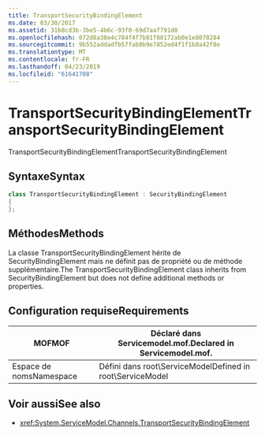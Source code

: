```yaml
---
title: TransportSecurityBindingElement
ms.date: 03/30/2017
ms.assetid: 31b8cd3b-3be5-4b6c-93f0-69d7aaf791d0
ms.openlocfilehash: 072d8a38e4c784f4f7b81f80172ab0e1e8078284
ms.sourcegitcommit: 9b552addadfb57fab0b9e7852ed4f1f1b8a42f8e
ms.translationtype: MT
ms.contentlocale: fr-FR
ms.lasthandoff: 04/23/2019
ms.locfileid: "61641708"
---
```

# <a name="transportsecuritybindingelement"></a><span data-ttu-id="e4c58-102">TransportSecurityBindingElement</span><span class="sxs-lookup"><span data-stu-id="e4c58-102">TransportSecurityBindingElement</span></span>
<span data-ttu-id="e4c58-103">TransportSecurityBindingElement</span><span class="sxs-lookup"><span data-stu-id="e4c58-103">TransportSecurityBindingElement</span></span>  
  
## <a name="syntax"></a><span data-ttu-id="e4c58-104">Syntaxe</span><span class="sxs-lookup"><span data-stu-id="e4c58-104">Syntax</span></span>  
  
```csharp
class TransportSecurityBindingElement : SecurityBindingElement  
{  
};  
```  
  
## <a name="methods"></a><span data-ttu-id="e4c58-105">Méthodes</span><span class="sxs-lookup"><span data-stu-id="e4c58-105">Methods</span></span>  
 <span data-ttu-id="e4c58-106">La classe TransportSecurityBindingElement hérite de SecurityBindingElement mais ne définit pas de propriété ou de méthode supplémentaire.</span><span class="sxs-lookup"><span data-stu-id="e4c58-106">The TransportSecurityBindingElement class inherits from SecurityBindingElement but does not define additional methods or properties.</span></span>  
  
## <a name="requirements"></a><span data-ttu-id="e4c58-107">Configuration requise</span><span class="sxs-lookup"><span data-stu-id="e4c58-107">Requirements</span></span>  
  
|<span data-ttu-id="e4c58-108">MOF</span><span class="sxs-lookup"><span data-stu-id="e4c58-108">MOF</span></span>|<span data-ttu-id="e4c58-109">Déclaré dans Servicemodel.mof.</span><span class="sxs-lookup"><span data-stu-id="e4c58-109">Declared in Servicemodel.mof.</span></span>|  
|---------|-----------------------------------|  
|<span data-ttu-id="e4c58-110">Espace de noms</span><span class="sxs-lookup"><span data-stu-id="e4c58-110">Namespace</span></span>|<span data-ttu-id="e4c58-111">Défini dans root\ServiceModel</span><span class="sxs-lookup"><span data-stu-id="e4c58-111">Defined in root\ServiceModel</span></span>|  
  
## <a name="see-also"></a><span data-ttu-id="e4c58-112">Voir aussi</span><span class="sxs-lookup"><span data-stu-id="e4c58-112">See also</span></span>

- <xref:System.ServiceModel.Channels.TransportSecurityBindingElement>
